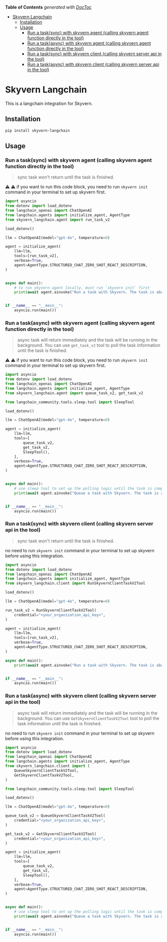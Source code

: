 <!-- START doctoc generated TOC please keep comment here to allow auto update -->
<!-- DON'T EDIT THIS SECTION, INSTEAD RE-RUN doctoc TO UPDATE -->
**Table of Contents**  *generated with [DocToc](https://github.com/thlorenz/doctoc)*

- [Skyvern Langchain](#skyvern-langchain)
  - [Installation](#installation)
  - [Usage](#usage)
    - [Run a task(sync) with skyvern agent (calling skyvern agent function directly in the tool)](#run-a-tasksync-with-skyvern-agent-calling-skyvern-agent-function-directly-in-the-tool)
    - [Run a task(async) with skyvern agent (calling skyvern agent function directly in the tool)](#run-a-taskasync-with-skyvern-agent-calling-skyvern-agent-function-directly-in-the-tool)
    - [Run a task(sync) with skyvern client (calling skyvern server api in the tool)](#run-a-tasksync-with-skyvern-client-calling-skyvern-server-api-in-the-tool)
    - [Run a task(async) with skyvern client (calling skyvern server api in the tool)](#run-a-taskasync-with-skyvern-client-calling-skyvern-server-api-in-the-tool)

<!-- END doctoc generated TOC please keep comment here to allow auto update -->

# Skyvern Langchain

This is a langchain integration for Skyvern.

## Installation

```bash
pip install skyvern-langchain
```

## Usage

### Run a task(sync) with skyvern agent (calling skyvern agent function directly in the tool)
> sync task won't return until the task is finished.

:warning: :warning: if you want to run this code block, you need to run `skyvern init` command in your terminal to set up skyvern first.


```python
import asyncio
from dotenv import load_dotenv
from langchain_openai import ChatOpenAI
from langchain.agents import initialize_agent, AgentType
from skyvern_langchain.agent import run_task_v2

load_dotenv()

llm = ChatOpenAI(model="gpt-4o", temperature=0)

agent = initialize_agent(
    llm=llm,
    tools=[run_task_v2],
    verbose=True,
    agent=AgentType.STRUCTURED_CHAT_ZERO_SHOT_REACT_DESCRIPTION,
)


async def main():
    # to run skyvern agent locally, must run `skyvern init` first
    print(await agent.ainvoke("Run a task with Skyvern. The task is about 'Navigate to the Hacker News homepage and get the top 3 posts.'"))


if __name__ == "__main__":
    asyncio.run(main())
```

### Run a task(async) with skyvern agent (calling skyvern agent function directly in the tool)
> async task will return immediately and the task will be running in the background. You can use `get_task_v2` tool to poll the task information until the task is finished.

:warning: :warning: if you want to run this code block, you need to run `skyvern init` command in your terminal to set up skyvern first.

```python
import asyncio
from dotenv import load_dotenv
from langchain_openai import ChatOpenAI
from langchain.agents import initialize_agent, AgentType
from skyvern_langchain.agent import queue_task_v2, get_task_v2

from langchain_community.tools.sleep.tool import SleepTool

load_dotenv()

llm = ChatOpenAI(model="gpt-4o", temperature=0)

agent = initialize_agent(
    llm=llm,
    tools=[
        queue_task_v2,
        get_task_v2,
        SleepTool(),
    ],
    verbose=True,
    agent=AgentType.STRUCTURED_CHAT_ZERO_SHOT_REACT_DESCRIPTION,
)


async def main():
    # use sleep tool to set up the polling logic until the task is completed, if you only want to queue a task, you can remove the sleep tool
    print(await agent.ainvoke("Queue a task with Skyvern. The task is about 'Navigate to the Hacker News homepage and get the top 3 posts.' Then, get this task information until it's completed. The task information re-get interval should be 60s."))


if __name__ == "__main__":
    asyncio.run(main())

```

### Run a task(sync) with skyvern client (calling skyvern server api in the tool)
> sync task won't return until the task is finished.

no need to run `skyvern init` command in your terminal to set up skyvern before using this integration.

```python
import asyncio
from dotenv import load_dotenv
from langchain_openai import ChatOpenAI
from langchain.agents import initialize_agent, AgentType
from skyvern_langchain.client import RunSkyvernClientTaskV2Tool

load_dotenv()

llm = ChatOpenAI(model="gpt-4o", temperature=0)

run_task_v2 = RunSkyvernClientTaskV2Tool(
    credential="<your_organization_api_key>",
)

agent = initialize_agent(
    llm=llm,
    tools=[run_task_v2],
    verbose=True,
    agent=AgentType.STRUCTURED_CHAT_ZERO_SHOT_REACT_DESCRIPTION,
)

async def main():
    print(await agent.ainvoke("Run a task with Skyvern. The task is about 'Navigate to the Hacker News homepage and get the top 3 posts.'"))


if __name__ == "__main__":
    asyncio.run(main())
```

### Run a task(async) with skyvern client (calling skyvern server api in the tool)
> async task will return immediately and the task will be running in the background. You can use `GetSkyvernClientTaskV2Tool` tool to poll the task information until the task is finished.

no need to run `skyvern init` command in your terminal to set up skyvern before using this integration.

```python
import asyncio
from dotenv import load_dotenv
from langchain_openai import ChatOpenAI
from langchain.agents import initialize_agent, AgentType
from skyvern_langchain.client import (
    QueueSkyvernClientTaskV2Tool,
    GetSkyvernClientTaskV2Tool,
)

from langchain_community.tools.sleep.tool import SleepTool

load_dotenv()

llm = ChatOpenAI(model="gpt-4o", temperature=0)

queue_task_v2 = QueueSkyvernClientTaskV2Tool(
    credential="<your_organization_api_key>",
)

get_task_v2 = GetSkyvernClientTaskV2Tool(
    credential="<your_organization_api_key>",
)

agent = initialize_agent(
    llm=llm,
    tools=[
        queue_task_v2,
        get_task_v2,
        SleepTool(),
    ],
    verbose=True,
    agent=AgentType.STRUCTURED_CHAT_ZERO_SHOT_REACT_DESCRIPTION,
)


async def main():
    # use sleep tool to set up the polling logic until the task is completed, if you only want to queue a task, you can remove the sleep tool
    print(await agent.ainvoke("Queue a task with Skyvern. The task is about 'Navigate to the Hacker News homepage and get the top 3 posts.' Then, get this task information until it's completed. The task information re-get interval should be 60s."))


if __name__ == "__main__":
    asyncio.run(main())
```